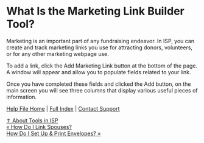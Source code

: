  What Is the Marketing Link Builder Tool?
==========

Marketing is an important part of any fundraising endeavor. In ISP, you can create and track marketing links you use for attracting donors, volunteers, or for any other marketing webpage use.

To add a link, click the Add Marketing Link button at the bottom of the page. A window will appear and allow you to populate fields related to your link.

Once you have completed these fields and clicked the Add button, on the main screen you will see three columns that display various useful pieces of information.

[Help File Home](/help/) | [Full Index](/Help-File-Directory/) | [Contact Support](mailto:support@ISPolitical.com)

[⇑ About Tools in ISP](/About-Tools-in-ISP)  
[« How Do I Link Spouses?](/How-to-Link-Spouses)  
[How Do I Set Up & Print Envelopes? »](/How-Do-I-Set-Up-Print-Envelopes)